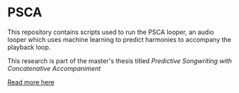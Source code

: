 # PSCA
This repository contains scripts used to run the PSCA looper, an audio looper which uses machine learning to predict harmonies to accompany the playback loop.


This research is part of the master's thesis titled *Predictive Songwriting with Concatenative Accompaniment* 

[Read more here](https://www.duo.uio.no/handle/10852/62811?locale-attribute=en)

